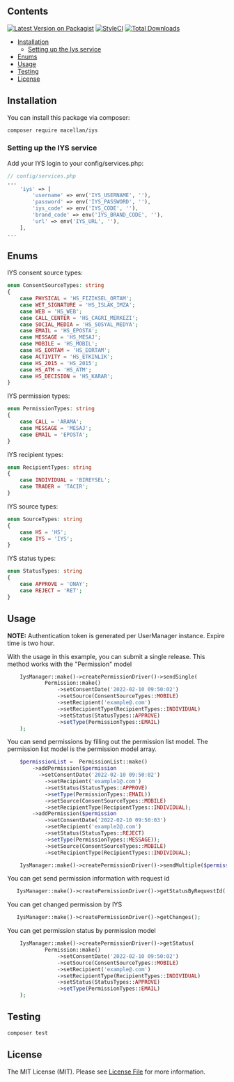 ## Contents

[![Latest Version on Packagist](https://img.shields.io/packagist/v/macellan/iys.svg?style=flat-square)](https://packagist.org/packages/macellan/onesignal)
[![StyleCI](https://github.styleci.io/repos/463069750/shield?branch=main)](https://github.styleci.io/repos/463069750?branch=main)
[![Total Downloads](https://img.shields.io/packagist/dt/macellan/iys.svg?style=flat-square)](https://packagist.org/packages/macellan/iys)

- [Installation](#installation)
    - [Setting up the Iys service](#setting-up-the-IYS-service)
- [Enums](#enums)
- [Usage](#usage)
- [Testing](#testing)
- [License](#license)

## Installation

You can install this package via composer:

``` bash
composer require macellan/iys
```

### Setting up the IYS service

Add your IYS login to your config/services.php:

```php
// config/services.php
...
    'iys' => [
        'username' => env('IYS_USERNAME', ''),
        'password' => env('IYS_PASSWORD', ''),
        'iys_code' => env('IYS_CODE', ''),
        'brand_code' => env('IYS_BRAND_CODE', ''),
        'url' => env('IYS_URL', ''),
    ],
...
```

## Enums

IYS consent source types:

```php
enum ConsentSourceTypes: string
{
    case PHYSICAL = 'HS_FIZIKSEL_ORTAM';
    case WET_SIGNATURE = 'HS_ISLAK_IMZA';
    case WEB = 'HS_WEB';
    case CALL_CENTER = 'HS_CAGRI_MERKEZI';
    case SOCIAL_MEDIA = 'HS_SOSYAL_MEDYA';
    case EMAIL = 'HS_EPOSTA';
    case MESSAGE = 'HS_MESAJ';
    case MOBILE = 'HS_MOBIL';
    case HS_EORTAM = 'HS_EORTAM';
    case ACTIVITY = 'HS_ETKINLIK';
    case HS_2015 = 'HS_2015';
    case HS_ATM = 'HS_ATM';
    case HS_DECISION = 'HS_KARAR';
}
```

IYS permission types:

```php
enum PermissionTypes: string
{
    case CALL = 'ARAMA';
    case MESSAGE = 'MESAJ';
    case EMAIL = 'EPOSTA';
}
```

IYS recipient types:

```php
enum RecipientTypes: string
{
    case INDIVIDUAL = 'BIREYSEL';
    case TRADER = 'TACIR';
}
```

IYS source types:

```php
enum SourceTypes: string
{
    case HS = 'HS';
    case IYS = 'IYS';
}
```

IYS status types:

```php
enum StatusTypes: string
{
    case APPROVE = 'ONAY';
    case REJECT = 'RET';
}
```

## Usage

**NOTE:**
Authentication token is generated per UserManager instance. Expire time is two hour.

With the usage in this example, you can submit a single release. This method works with the "Permission" model

```php
    IysManager::make()->createPermissionDriver()->sendSingle(
            Permission::make()
                ->setConsentDate('2022-02-10 09:50:02')
                ->setSource(ConsentSourceTypes::MOBILE)
                ->setRecipient('example@.com')
                ->setRecipientType(RecipientTypes::INDIVIDUAL)
                ->setStatus(StatusTypes::APPROVE)
                ->setType(PermissionTypes::EMAIL)
    );
```

You can send permissions by filling out the permission list model. The permission list model is the permission model array.

```php
    $permissionList =  PermissionList::make()
        ->addPermission($permission
          ->setConsentDate('2022-02-10 09:50:02')
            ->setRecipient('example1@.com')
            ->setStatus(StatusTypes::APPROVE)
            ->setType(PermissionTypes::EMAIL))
            ->setSource(ConsentSourceTypes::MOBILE)
            ->setRecipientType(RecipientTypes::INDIVIDUAL);
        ->addPermission($permission
            ->setConsentDate('2022-02-10 09:50:03')
            ->setRecipient('example2@.com')
            ->setStatus(StatusTypes::REJECT)
            ->setType(PermissionTypes::MESSAGE));
            ->setSource(ConsentSourceTypes::MOBILE)
            ->setRecipientType(RecipientTypes::INDIVIDUAL);

    IysManager::make()->createPermissionDriver()->sendMultiple($permissionList);
```

You can get send permission information with request id

```php
   IysManager::make()->createPermissionDriver()->getStatusByRequestId('request_id');
```
You can get changed permission by IYS

```php
   IysManager::make()->createPermissionDriver()->getChanges();
```

You can get permission status by permission model

```php
    IysManager::make()->createPermissionDriver()->getStatus(
            Permission::make()
                ->setConsentDate('2022-02-10 09:50:02')
                ->setSource(ConsentSourceTypes::MOBILE)
                ->setRecipient('example@.com')
                ->setRecipientType(RecipientTypes::INDIVIDUAL)
                ->setStatus(StatusTypes::APPROVE)
                ->setType(PermissionTypes::EMAIL)
    );
```

## Testing

``` bash
composer test
```

## License

The MIT License (MIT). Please see [License File](LICENSE) for more information.
